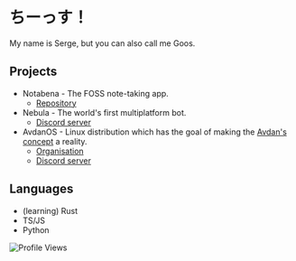 # ちーっす！
My name is Serge, but you can also call me Goos.

## Projects
- Notabena - The FOSS note-taking app.
  - [Repository](https://github.com/ThatFrogDev/notabena)
- Nebula - The world's first multiplatform bot.
  - [Discord server](https://discord.gg/7Px37vZy2M)
- AvdanOS - Linux distribution which has the goal of making the [Avdan's concept](https://www.youtube.com/watch?v=tXFEiw1aJTw) a reality.
  - [Organisation](https://github.com/AvdanOS)
  - [Discord server](https://discord.gg/gRCcCUZ5px)

## Languages
- (learning) Rust
- TS/JS
- Python
  
<img src="https://komarev.com/ghpvc/?username=MrSerge01" alt="Profile Views" />
